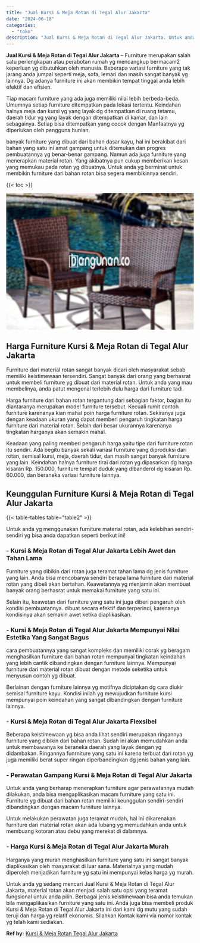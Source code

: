 ```yaml
---
title: "Jual Kursi & Meja Rotan di Tegal Alur Jakarta"
date: "2024-06-18"
categories: 
  - "toko"
description: "Jual Kursi & Meja Rotan di Tegal Alur Jakarta. Untuk anda yg sedang mencari Jual Kursi & Meja Rotan di Tegal Alur Jakarta, material rotan akan menjadi salah..."
---
```


**Jual Kursi & Meja Rotan di Tegal Alur Jakarta** – Furniture merupakan salah satu perlengkapan atau perabotan rumah yg mencangkup bermacam2 keperluan yg dibutuhkan oleh manusia. Beberapa variasi furniture yang tak jarang anda jumpai seperti meja, sofa, lemari dan masih sangat banyak yg lainnya. Dg adanya furniture ini akan membikin tempat tinggal anda lebih efektif dan efisien.

Tiap macam furniture yang ada juga memiliki nilai lebih berbeda-beda. Umumnya setiap furniture ditempatkan pada lokasi tertentu. Keindahan halnya meja dan kursi yg yang layak dg ditempatkan di ruang tetamu, daerah tidur yg yang layak dengan ditempatkan di kamar, dan lain sebagainya. Setiap bisa ditempatkan yang cocok dengan Manfaatnya yg diperlukan oleh pengguna hunian.

banyak furniture yang dibuat dari bahan dasar kayu, hal ini berakibat dari bahan yang satu ini amat gampang untuk ditemukan dan progres pembuatannya yg benar-benar gampang. Namun ada juga furniture yang menerapkan material rotan. Yang akibatnya pun cukup memberikan kesan yang memukau pada rotan yg dibuatnya. Untuk anda yg berminat untuk membikin furniture dari bahan rotan bisa segera membikinnya sendiri.

{{< toc >}}

![Jual Kursi & Meja Rotan di Tegal Alur Jakarta](/images/kursi-meja-rotan-murah43.png)

## Harga Furniture Kursi & Meja Rotan di Tegal Alur Jakarta

Furniture dari material rotan sangat banyak dicari oleh masyarakat sebab memiliki keistimewaan tersendiri. Sangat banyak dari orang yang berhasrat untuk membeli furniture yg dibuat dari material rotan. Untuk anda yang mau membelinya, anda patut mengenal terlebih dulu harga dari furniture tadi.

Harga furniture dari bahan rotan tergantung dari sebagian faktor, bagian itu diantaranya merupakan model furniture tersebut. Kecuali rumit contoh furniture karenanya kian mahal poin harga furniture rotan. Sekiranya juga dengan keadaan ukuran yang dapat memberi pengaruh tingkatan harga furniture dari material rotan. Selain dari besar ukurannya karenanya tingkatan harganya akan semakin mahal.

Keadaan yang paling memberi pengaruh harga yaitu tipe dari furniture rotan itu sendiri. Ada begitu banyak sekali variasi furniture yang diproduksi dari rotan, semisal kursi, meja, daerah tidur, dan masih sangat banyak furniture yang lain. Keindahan halnya furniture tirai dari rotan yg dipasarkan dg harga kisaran Rp. 150.000, furniture tempat duduk yang dibanderol dg kisaran Rp. 60.000, dan beraneka variasi furniture lainnya.

## Keunggulan Furniture Kursi & Meja Rotan di Tegal Alur Jakarta

{{< table-tables table="table2" >}}

Untuk anda yg menggunakan furniture material rotan, ada kelebihan sendiri-sendiri yg bisa anda dapatkan seperti berikut ini!

### \- Kursi & Meja Rotan di Tegal Alur Jakarta Lebih Awet dan Tahan Lama

Furniture yang dibikin dari rotan juga teramat tahan lama dg jenis furniture yang lain. Anda bisa mencobanya sendiri berapa lama furniture dari material rotan yang dibeli akan bertahan. Keawetannya yg menjamin akan membuat banyak orang berhasrat untuk memakai furniture yang satu ini.

Selain itu, keawetan dari furniture yang satu ini juga diberi pengaruh oleh kondisi pembuatannya. dibuat secara efektif dan terperinci, karenanya kondisinya akan semakin awet ketika diaplikasikan.

### \- Kursi & Meja Rotan di Tegal Alur Jakarta Mempunyai Nilai Estetika Yang Sangat Bagus

cara pembuatannya yang sangat kompleks dan memiliki corak yg beragam menghasilkan furniture dari bahan rotan mempunyai tingkatan keindahan yang lebih cantik dibandingkan dengan furniture lainnya. Mempunyai furniture dari material rotan dibuat dengan metode seketika untuk menyusun contoh yg dibuat.

Berlainan dengan furniture lainnya yg motifnya diciptakan dg cara diukir semisal furniture kayu. Kondisi inilah yg mewujudkan furniture kursi mempunyai poin keindahan yang sangat dibandingkan dengan furniture lainnya.

### \- Kursi & Meja Rotan di Tegal Alur Jakarta Flexsibel

Beberapa keistimewaan yg bisa anda lihat sendiri merupakan ringannya furniture yang dibikin dari bahan rotan. Sudah ini akan memudahkan anda untuk membawanya ke beraneka daerah yang layak dengan yg didambakan. Ringannya funrniture yang satu ini karena terbuat dari rotan yg juga memiliki berat super ringan diperbandingkan dg jenis bahan yang lain.

### \- Perawatan Gampang Kursi & Meja Rotan di Tegal Alur Jakarta

Untuk anda yang berharap menerapkan furniture agar perawatannya mudah dilakukan, anda bisa mengaplikasikan macam furniture yang satu ini. Furniture yg dibuat dari bahan rotan memiliki keunggulan sendiri-sendiri dibandingkan dengan macam furniture lainnya.

Untuk melakukan perawatan juga teramat mudah, hal ini dikarenakan furniture dari material rotan akan ada lubang yg memudahkan anda untuk membuang kotoran atau debu yang merekat di dalamnya.

### \- Harga Kursi & Meja Rotan di Tegal Alur Jakarta Murah

Harganya yang murah menghasilkan furniture yang satu ini sangat banyak diaplikasikan oleh masyarakat di luar sana. Materialnya yang mudah diperoleh menjadikan furniture yg satu ini mempunyai kelas harga yg murah.

Untuk anda yg sedang mencari Jual Kursi & Meja Rotan di Tegal Alur Jakarta, material rotan akan menjadi salah satu opsi yang teramat fungsional untuk anda pilih. Berbagai jenis keistimewaan bisa anda temukan bila mengaplikasikan furniture yang satu ini. Anda juga bisa membeli produk Kursi & Meja Rotan di Tegal Alur Jakarta ini dari kami dg mutu yang sudah teruji dan harga yg relatif ekonomis. Silahkan Kontak kami via nomor kontak yg telah kami sediakan.

**Ref by:** [Kursi & Meja Rotan Tegal Alur Jakarta](https://id.wikipedia.org/wiki/Kursi)
